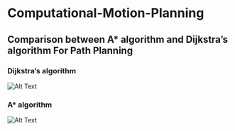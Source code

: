 # Computational-Motion-Planning

## Comparison between A* algorithm and Dijkstra’s algorithm For Path Planning 

### Dijkstra’s algorithm

![Alt Text](http://g.recordit.co/EbH9DozBUx.gif)

### A* algorithm
![Alt Text](http://g.recordit.co/PDCNB4YIJo.gif)
